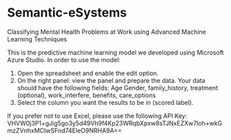 # Semantic-eSystems
Classifying Mental Health Problems at Work using Advanced Machine Learning Techniques


This is the predictive machine learning model we developed using Microsoft Azure Studio. In order to use the model:

1.	Open the spreadsheet and enable the edit option.
2.	On the right panel: view the panel and prepare the data. Your data should have the following fields:
Age	Gender, family_history, treatment (optional), work_interfere, benefits, care_options
3.	Select the column you want the results to be in (scored label).

If you prefer not to use Excel, please use the following API Key:
VHVW0j3P1+gJig5go3y5d49Vh9f4Kp23WRqbXpxw8sTJNxEZXw7loh+wkGmzZVnhxMCIwSFnd74EleO9NRHA9A==
